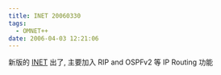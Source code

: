 ```yaml
---
title: INET 20060330
tags:
  - OMNET++
date: 2006-04-03 12:21:06
---
```


新版的 [INET](http://www.omnetpp.org/filemgmt/singlefile.php?lid=108) 出了, 主要加入 RIP and OSPFv2 等 IP Routing 功能